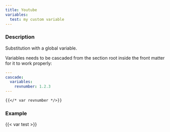 ```yaml
---
title: Youtube
variables:
  test: my custom variable
---
```


### Description

Substitution with a global variable.

Variables needs to be cascaded from the section root inside the front matter for it to work properly:

```yaml
---
cascade:
  variables:
    revnumber: 1.2.3
---
```


```markdown
{{</* var revnumber */>}}
```

### Example

{{< var test >}}
